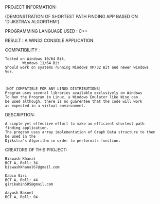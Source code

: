 PROJECT INFORMATION:


(DEMONSTRATION OF SHORTEST PATH FINDING APP BASED ON 'DIJKSTRA's ALGORITHM')




PROGRAMMING LANGUAGE USED           : C++ 


RESULT    			    : A WIN32 CONSOLE APPLICATION



COMPATIBILITY		            :


	Tested on Windows 10/64 Bit,
		    Windows 11/64 Bit
	Should work on systems running Windows XP/32 Bit and newer windows Ver.
	
	

	[NOT COMPATIBLE FOR ANY LINUX DISTRIBUTIONS]
	Program uses several libraries available exclusively on Windows
	To Run the Program in Linux, a Windows Emulator like Wine can 
	be used although, there is no guarentee that the code will work
	as expected in a virtual environment.
	
	

DESCRIPTION:
	
	
	A simple yet effective effort to make an efficient shortest path finding application.
	The program uses array implementation of Graph Data structure to then be used in the 
	Djikstra's Algorithm in order to performits function. 


CREATORS OF THIS PROJECT:
	
	
	Biswash Khanal
	BCT A, Roll: 34
	biswashkhanal67@gmail.com

	Kabin Giri
	BCT A, Roll: 44
	girikabin505@gmail.com

	Aayush Basnet
	BCT A, Roll: 04
	
	

